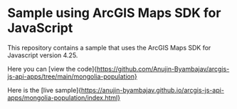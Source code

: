 # Sample using ArcGIS Maps SDK for JavaScript
This repository contains a sample that uses the ArcGIS Maps SDK for Javascript version 4.25.

Here you can [view the code]{https://github.com/Anujin-Byambajav/arcgis-js-api-apps/tree/main/mongolia-population}

Here is the [live sample]{https://anujin-byambajav.github.io/arcgis-js-api-apps/mongolia-population/index.html}
